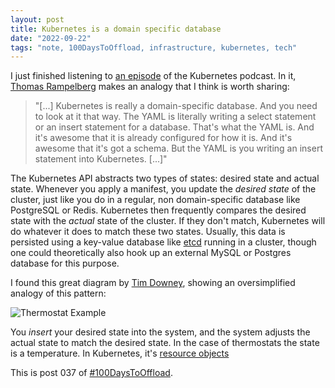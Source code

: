 ```yaml
---
layout: post
title: Kubernetes is a domain specific database
date: "2022-09-22"
tags: "note, 100DaysToOffload, infrastructure, kubernetes, tech"
---
```


I just finished listening to [an
episode](https://kubernetespodcast.com/episode/129-linkerd/) of the Kubernetes
podcast. In it, [Thomas Rampelberg](https://saunter.org/) makes an analogy that
I think is worth sharing:

> "[...] Kubernetes is really a domain-specific database. And you need to look at it
> that way. The YAML is literally writing a select statement or an insert
> statement for a database. That's what the YAML is. And it's awesome that it is
> already configured for how it is. And it's awesome that it's got a schema. But
> the YAML is you writing an insert statement into Kubernetes. [...]"

The Kubernetes API abstracts two types of states: desired state and actual
state. Whenever you apply a manifest, you update the _desired state_ of the
cluster, just like you do in a regular, non domain-specific database like
PostgreSQL or Redis. Kubernetes then frequently compares the desired state with
the _actual_ state of the cluster. If they don't match, Kubernetes will do
whatever it does to match these two states. Usually, this data is persisted
using a key-value database like [etcd](https://etcd.io/) running in a cluster,
though one could theoretically also hook up an external MySQL or Postgres
database for this purpose.

I found this great diagram by [Tim
Downey](https://downey.io/blog/desired-state-vs-actual-state-in-kubernetes/),
showing an oversimplified analogy of this pattern:

![Thermostat
Example](/assets/posts/2022-09-22-kubernetes-is-a-domain-specific-database/desired-state-hvac-diagram.png)

You _insert_ your desired state into the system, and the system adjusts the
actual state to match the desired state. In the case of thermostats the state is
a temperature. In Kubernetes, it's [resource
objects](https://kubernetes.io/docs/concepts/overview/working-with-objects/kubernetes-objects/)

This is post 037 of [#100DaysToOffload](https://100daystooffload.com/).

